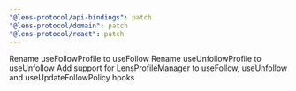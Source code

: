 ```yaml
---
"@lens-protocol/api-bindings": patch
"@lens-protocol/domain": patch
"@lens-protocol/react": patch
---
```


Rename useFollowProfile to useFollow
Rename useUnfollowProfile to useUnfollow
Add support for LensProfileManager to useFollow, useUnfollow and useUpdateFollowPolicy hooks
